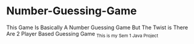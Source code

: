 # Number-Guessing-Game

This Game Is Basically A Number Guessing Game But The Twist is There Are 2 Player Based Guessing Game
<sub>This is my Sem 1 Java Project </sub>
